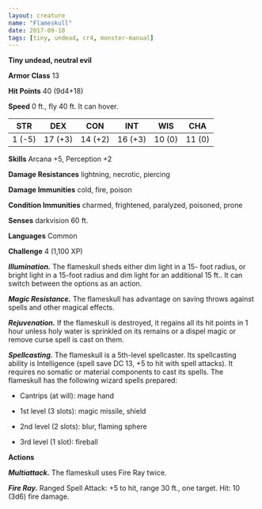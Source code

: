 ```yaml
---
layout: creature
name: "Flameskull"
date: 2017-09-10
tags: [tiny, undead, cr4, monster-manual]
---
```


**Tiny undead, neutral evil**

**Armor Class** 13

**Hit Points** 40 (9d4+18)

**Speed** 0 ft., fly 40 ft. It can hover.

|   STR   |   DEX   |   CON   |   INT   |   WIS   |   CHA   |
|:-----:|:-----:|:-----:|:-----:|:-----:|:-----:|
| 1 (-5) | 17 (+3) | 14 (+2) | 16 (+3) | 10 (0) | 11 (0) |

**Skills** Arcana +5, Perception +2

**Damage Resistances** lightning, necrotic, piercing

**Damage Immunities** cold, fire, poison

**Condition Immunities** charmed, frightened, paralyzed, poisoned, prone

**Senses** darkvision 60 ft.

**Languages** Common

**Challenge** 4 (1,100 XP)

***Illumination.*** The flameskull sheds either dim light in a 15- foot radius, or bright light in a 15-foot radius and dim light for an additional 15 ft.. It can switch between the options as an action.

***Magic Resistance.*** The flameskull has advantage on saving throws against spells and other magical effects.

***Rejuvenation.*** If the flameskull is destroyed, it regains all its hit points in 1 hour unless holy water is sprinkled on its remains or a dispel magic or remove curse spell is cast on them.

***Spellcasting.*** The flameskull is a 5th-level spellcaster. Its spellcasting ability is Intelligence (spell save DC 13, +5 to hit with spell attacks). It requires no somatic or material components to cast its spells. The flameskull has the following wizard spells prepared: 

* Cantrips (at will): mage hand

* 1st level (3 slots): magic missile, shield

* 2nd level (2 slots): blur, flaming sphere

* 3rd level (1 slot): fireball

**Actions**

***Multiattack.*** The flameskull uses Fire Ray twice.

***Fire Ray.*** Ranged Spell Attack: +5 to hit, range 30 ft., one target. Hit: 10 (3d6) fire damage.

